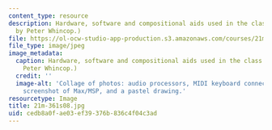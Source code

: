 ```yaml
---
content_type: resource
description: Hardware, software and compositional aids used in the class. (Photos
  by Peter Whincop.)
file: https://ol-ocw-studio-app-production.s3.amazonaws.com/courses/21m-361-composing-with-computers-i-electronic-music-composition-spring-2008/cedb8a0fae03ef39376b836c4f04c3ad_21m-361s08.jpg
file_type: image/jpeg
image_metadata:
  caption: Hardware, software and compositional aids used in the class. (Photos by
    Peter Whincop.)
  credit: ''
  image-alt: 'Collage of photos: audio processors, MIDI keyboard connected to computer,
    screenshot of Max/MSP, and a pastel drawing.'
resourcetype: Image
title: 21m-361s08.jpg
uid: cedb8a0f-ae03-ef39-376b-836c4f04c3ad
---
```

